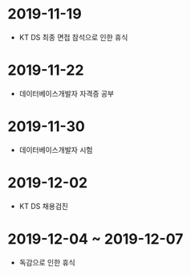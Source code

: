 # 2019-11-19
- KT DS 최종 면접 참석으로 인한 휴식
# 2019-11-22
- 데이터베이스개발자 자격증 공부
# 2019-11-30
- 데이터베이스개발자 시험
# 2019-12-02
- KT DS 채용검진
# 2019-12-04 ~ 2019-12-07
- 독감으로 인한 휴식
